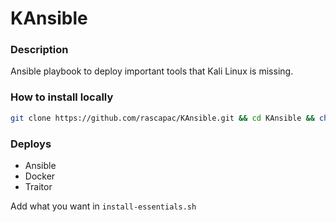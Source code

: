 # KAnsible


### Description
Ansible playbook to deploy important tools that Kali Linux is missing. 

### How to install locally
```sh
git clone https://github.com/rascapac/KAnsible.git && cd KAnsible && chmod +x install.sh && sudo ./install.sh
```

### Deploys
- Ansible
- Docker
- Traitor

Add what you want in `install-essentials.sh`